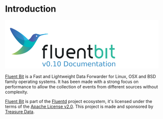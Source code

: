 # Introduction

![](.gitbook/assets/logo_documentation_0.10.png)

[Fluent Bit](http://fluentbit.io) is a Fast and Lightweight Data Forwarder for Linux, OSX and BSD family operating systems. It has been made with a strong focus on performance to allow the collection of events from different sources without complexity.

[Fluent Bit](http://fluentbit.io) is part of the [Fluentd](http://fluentd.org) project ecosystem, it's licensed under the terms of the [Apache License v2.0](http://www.apache.org/licenses/LICENSE-2.0). This project is made and sponsored by [Treasure Data](https://www.treasuredata.com).

